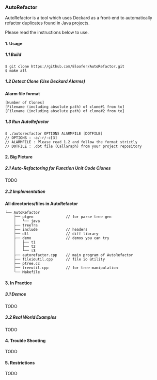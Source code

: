 ### AutoRefactor  

AutoRefactor is a tool which uses Deckard as a front-end to automatically refactor duplicates found in Java projects.

Please read the instructions below to use.

#### 1. Usage

##### 1.1 Build

```
$ git clone https://github.com/Bloofer/AutoRefactor.git
$ make all
```

##### 1.2 Detect Clone (Use Deckard Alarms)

**Alarm file format**
```
[Number of Clones]  
[Filename (including absolute path) of clone#1 from to]  
[Filename (including absolute path) of clone#2 from to]  
```

##### 1.3 Run AutoRefactor
```
$ ./autorecfactor OPTIONS ALARMFILE [DOTFILE]
// OPTIONS : -a/-r/-c[3]
// ALARMFILE : Please read 1.2 and follow the format strictly
// DOTFILE : .dot file (CallGraph) from your project repository
```

#### 2. Big Picture

##### 2.1 Auto-Refactoring for Function Unit Code Clones
TODO

##### 2.2 Implementation

**All directories/files in AutoRefactor**
```
└── AutoRefactor
    ├── ptgen               // for parse tree gen
    │   └── java
    ├── treeTra     
    ├── include             // headers
    ├── dtl                 // diff library
    ├── demo                // demos you can try
    │   ├── t1
    │   ├── t2
    │   └── t3
    ├── autorefactor.cpp    // main program of AutoRefactor
    ├── fileioutil.cpp      // file io utility
    ├── ptree.cc            
    ├── treeutil.cpp        // for tree manipulation
    └── Makefile
```

#### 3. In Practice

##### 3.1 Demos
TODO

##### 3.2 Real World Examples
TODO

#### 4. Trouble Shooting
TODO

#### 5. Restrictions
TODO
